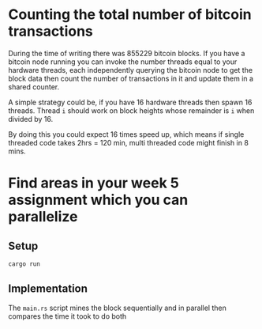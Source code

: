 # Counting the total number of bitcoin transactions

During the time of writing there was 855229 bitcoin blocks.
If you have a bitcoin node running you can invoke the number threads equal to your hardware threads,
each independently querying the bitcoin node to get the block data then count the number of transactions
in it and update them in a shared counter.

A simple strategy could be, if you have 16 hardware threads then spawn 16 threads.
Thread `i` should work on block heights whose remainder is `i` when divided by 16.

By doing this you could expect 16 times speed up, which means if single threaded code
takes 2hrs = 120 min, multi threaded code might finish in 8 mins.

# Find areas in your week 5 assignment which you can parallelize

## Setup
```rust
cargo run
```

## Implementation
The `main.rs` script mines the block sequentially and in parallel then compares the time it took to do both